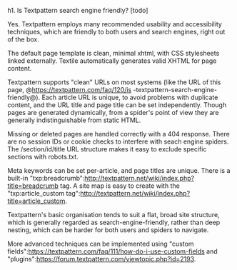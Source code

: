 h1. Is Textpattern search engine friendly? [todo]

Yes.  Textpattern employs many recommended usability and accessibility techniques, which are friendly to both users and search engines, right out of the box.

The default page template is clean, minimal xhtml, with CSS stylesheets linked externally.  Textile automatically generates valid XHTML for page content.

Textpattern supports "clean" URLs on most systems (like the URL of this page, @https://textpattern.com/faq/120/is -textpattern-search-engine-friendly@).  Each article URL is unique, to avoid problems with duplicate content, and the URL title and page title can be set independently.  Though pages are generated dynamically, from a spider's point of view they are generally indistinguishable from static HTML.

Missing or deleted pages are handled correctly with a 404 response.  There are no session IDs or cookie checks to interfere with seach engine spiders.  The /section/id/title URL structure makes it easy to exclude specific sections with robots.txt.

Meta keywords can be set per-article, and page titles are unique.  There is a built-in "txp:breadcrumb":http://textpattern.net/wiki/index.php?title=breadcrumb tag.  A site map is easy to create with the "txp:article_custom tag":http://textpattern.net/wiki/index.php?title=article_custom.  

Textpattern's basic organisation tends to suit a flat, broad site structure, which is generally regarded as search-engine-friendly, rather than deep nesting, which can be harder for both users and spiders to navigate.

More advanced techniques can be implemented using "custom fields":https://textpattern.com/faq/111/how-do-i-use-custom-fields and "plugins":https://forum.textpattern.com/viewtopic.php?id=2193.
